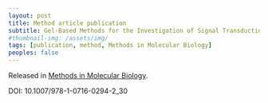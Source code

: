 ```yaml
---
layout: post
title: Method article publication
subtitle: Gel-Based Methods for the Investigation of Signal Transduction Pathways in Trypanosoma brucei
#thumbnail-img: /assets/img/
tags: [publication, method, Methods in Molecular Biology]
peoples: false
---
```


Released in [Methods in Molecular Biology](https://link.springer.com/protocol/10.1007/978-1-0716-0294-2_30).

DOI: 10.1007/978-1-0716-0294-2_30
